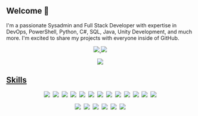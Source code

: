 ## Welcome 👋
I'm a passionate Sysadmin and Full Stack Developer with expertise in DevOps, PowerShell, Python, C#, SQL, Java, Unity Development, and much more. I'm excited to share my projects with everyone inside of GitHub.

<p align="center">
  <tr>
    <td align="center" style="padding=0;width=50%;">
      <a href="https://github.com/Kilsbigpils">
      <img src="https://github-readme-stats.vercel.app/api/?username=Kilsbigpils&title_color=5ae87c&text_color=9f9f9f&show_icons=true&bg_color=00000000&hide_border=true&icon_color=5ae87c&hide_title=true&count_private=true&include_all_commits=true&enable_animations=true" />
    </td>
      <td align="center" style="padding=0;width=50%;">
      <a href="https://github.com/Kilsbigpils">
      <img src="https://github-readme-stats-one-bice.vercel.app/api/top-langs/?username=Kilsbigpils&role=OWNER,ORGANIZATION_MEMBER,COLLABORATOR&title_color=5ae87c&text_color=9f9f9f&show_icons=true&bg_color=00000000&hide_border=true&icon_color=5ae87c&hide_title=true&count_private=true&enable_animations=true" />
    </td>
  </tr>
</p>

<p align="center">
  <tr>
    <td align="center" style="padding=0;width=50%;">
      <a href="https://github.com/Kilsbigpils">
      <img src="https://github-readme-streak-stats.herokuapp.com?user=Kilsbigpils&theme=tokyonight_duo&hide_border=true&ring=000000&currStreakLabel=5ae87c&sideNums=5ae87c&dates=979797&sideLabels=5ae87c&currStreakNum=5ae87c&border=DD2727&stroke=00000000&background=00000000&fire=FF7600" />
    </td>
  </tr>
</p>

## Skills
<p align="center">
  <a href="https://developer.mozilla.org/en-US/docs/Web/HTML" target="_blank" rel="noreferrer"><img src="https://skillicons.dev/icons?i=html" /></a>&nbsp; 
  <a href="https://learn.microsoft.com/en-us/dotnet/csharp/" target="_blank" rel="noreferrer"><img src="https://skillicons.dev/icons?i=cs" /></a>&nbsp; 
  <a href="https://www.php.net/" target="_blank" rel="noreferrer"><img src="https://skillicons.dev/icons?i=php" /></a>&nbsp; 
  <a href="https://docs.oracle.com/en/java/" target="_blank" rel="noreferrer"><img src="https://skillicons.dev/icons?i=java" /></a>&nbsp; 
  <a href="https://www.javascript.com/" target="_blank" rel="noreferrer"><img src="https://skillicons.dev/icons?i=js" /></a>&nbsp; 
  <a href="https://jquery.com/" target="_blank" rel="noreferrer"><img src="https://skillicons.dev/icons?i=jquery" /></a>&nbsp; 
  <a href="https://learn.microsoft.com/en-us/dotnet/" target="_blank" rel="noreferrer"><img src="https://skillicons.dev/icons?i=dotnet" /></a>&nbsp; 
  <a href="hhttps://nodejs.org/en" target="_blank" rel="noreferrer"><img src="https://skillicons.dev/icons?i=nodejs" /></a>&nbsp; 
  <a href="https://learn.microsoft.com/en-us/windows-server/administration/windows-commands/cmd" target="_blank" rel="noreferrer" target="_blank" rel="noreferrer"><img src="https://skillicons.dev/icons?i=bash" /></a>&nbsp; 
  <a href="https://www.python.org/" target="_blank" rel="noreferrer"><img src="https://skillicons.dev/icons?i=py" /></a>&nbsp; 
  <a href="https://learn.microsoft.com/en-us/dotnet/standard/base-types/regular-expression-language-quick-reference" target="_blank" rel="noreferrer"><img src="https://skillicons.dev/icons?i=regex" /></a>&nbsp; 
  <a href="https://www.mysql.com/" target="_blank" rel="noreferrer"><img src="https://skillicons.dev/icons?i=mysql" /></a>&nbsp; 
  <a href="https://learn.microsoft.com/en-us/powershell/" target="_blank" rel="noreferrer"><img src="https://skillicons.dev/icons?i=powershell" /></a>
</p>
<p align="center">
  <a href="https://unity.com/pt" target="_blank" rel="noreferrer"><img src="https://skillicons.dev/icons?i=unity" /></a>&nbsp; 
  <a href="https://www.eclipse.org/downloads/" target="_blank" rel="noreferrer"><img src="https://skillicons.dev/icons?i=eclipse" /></a>&nbsp; 
  <a href="https://www.raspberrypi.com/" target="_blank" rel="noreferrer"><img src="https://skillicons.dev/icons?i=raspberrypi" /></a>&nbsp; 
  <a href="https://grafana.com/" target="_blank" rel="noreferrer"><img src="https://skillicons.dev/icons?i=grafana" /></a>&nbsp; 
  <a href="https://azure.microsoft.com/en-us/" target="_blank" rel="noreferrer"><img src="https://skillicons.dev/icons?i=azure" /></a>&nbsp; 
  <a href="https://en.wikipedia.org/wiki/Internet_bot" target="_blank" rel="noreferrer"><img src="https://skillicons.dev/icons?i=bots" /></a>
</p>

